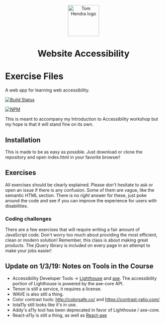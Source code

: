 <div align=center>
<img alt="Tom Hendra logo" src="https://res.cloudinary.com/tomhendra/image/upload/v1567091669/tomhendra-logo/tomhendra-logo-round-1024.png" width="100" />
<h1>Website Accessibility</h1>
</div>

# Exercise Files

A web app for learning web accessibility.

[![Build Status](https://travis-ci.org/jkup/learn-a11y.svg?branch=master)](https://travis-ci.org/jkup/learn-a11y)

[![NPM](https://nodei.co/npm/learn-a11y.png?downloads=true&downloadRank=true&stars=true)](https://nodei.co/npm/learn-a11y/)

This is meant to accompany my Introduction to Accessibility workshop but my hope is that it will stand fine on its own.

## Installation

This is made to be as easy as possible. Just download or clone the repository and open index.html in your favorite browser!

## Exercises

All exercises should be clearly explained. Please don't hesitate to ask or open an issue if there is any confusion. Some of them are vague, like the semantic HTML section. There is no _right_ answer for these, just poke around the code and see if you can improve the experience for users with disabilities.

### Coding challenges

There are a few exercises that will require writing a fair amount of JavaScript code. Don't worry too much about providing the most efficient, clean or modern solution! Remember, this class is about making great products. The jQuery library is included on every page in an attempt to make your jobs easier!

## Update on 1/3/19: Notes on Tools in the Course

- Accessibility Developer Tools -> [Lighthouse](https://developers.google.com/web/tools/lighthouse/) and [axe](https://chrome.google.com/webstore/detail/axe/lhdoppojpmngadmnindnejefpokejbdd). The accessibility portion of Lighthouse is powered by the axe-core API.
- Tenon is still a service, it requires a license.
- WAVE is also still a thing.
- Color contrast tools: http://colorsafe.co/ and https://contrast-ratio.com/
- tota11y still looks like it's in use.
- Addy's a11y tool has been deprecated in favor of Lighthouse / axe-core.
- React-a11y is still a thing, as well as [React-axe](https://github.com/dequelabs/react-axe)
